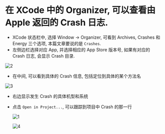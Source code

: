 # 在 XCode 中的 Organizer, 可以查看由 Apple 返回的 Crash 日志.

 - XCode 状态栏中, 选择 Window -> Organizer, 可看到 Archives, Crashes 和 Energy 三个选项, 本篇文章要说的是 `Crashes`.
 - 左侧边栏选择对应 App, 并选择相应的 App Store 版本号, 如果有对应的 Crash 日志, 会显示 Crash 目录.

 ![2](https://github.com/DerekYuYi/iOS-MarkDown/blob/master/images/2.png)
 
 - 在中间, 可以看到具体的 Crash 信息, 包括定位到具体的某个方法名

 ![3](https://github.com/DerekYuYi/iOS-MarkDown/blob/master/images/3.png)
 
 - 右边显示发生 Crash 的具体机型和系统
 - 点击 `Open in Project...`, 可以跟踪到项目中 Crash 的那一行
	
	 ![1](https://github.com/DerekYuYi/iOS-MarkDown/blob/master/images/1.png)
	 
	 ![4](https://github.com/DerekYuYi/iOS-MarkDown/blob/master/images/4.png)
	 
